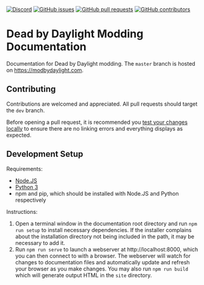 [![Discord](https://img.shields.io/discord/797070950507872256?label=Discord&logo=discord)](https://discord.gg/FgZVnGBWyg)
[![GitHub issues](https://img.shields.io/github/issues/ModByDaylight/Documentation?logo=github)](https://github.com/ModByDaylight/Documentation/issues)
[![GitHub pull requests](https://img.shields.io/github/issues-pr/ModByDaylight/Documentation?logo=github)](https://github.com/ModByDaylight/Documentation/pulls)
[![GitHub contributors](https://img.shields.io/github/contributors/ModByDaylight/Documentation?logo=github)](https://github.com/ModByDaylight/Documentation/graphs/contributors)

# Dead by Daylight Modding Documentation

Documentation for Dead by Daylight modding. The `master` branch is hosted on https://modbydaylight.com.

## Contributing

Contributions are welcomed and appreciated. All pull requests should target the `dev` branch.

Before opening a pull request, it is recommended you [test your changes locally](#development-setup) to ensure there are no linking errors and everything displays as expected.

## Development Setup

Requirements:

- [Node.JS](https://nodejs.org/en/)
- [Python 3](https://www.python.org/)
- npm and pip, which should be installed with Node.JS and Python respectively

Instructions:

1. Open a terminal window in the documentation root directory and run `npm run setup` to install necessary dependencies. 
If the installer complains about the installation directory not being included in the path, it may be necessary to add it.
1. Run `npm run serve` to launch a webserver at http://localhost:8000, which you can then connect to with a browser. The webserver will watch for changes to documentation files and automatically update and refresh your browser as you make changes. You may also run `npm run build` which will generate output HTML in the `site` directory.
